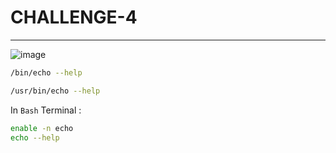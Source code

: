 # CHALLENGE-4
___
![image](https://user-images.githubusercontent.com/73140750/147579196-d9f3e836-0092-4ca6-9854-0afa2a9efd25.png)


```bash
/bin/echo --help
```
```bash
/usr/bin/echo --help
```
In `Bash` Terminal :

```bash
enable -n echo
echo --help
```
